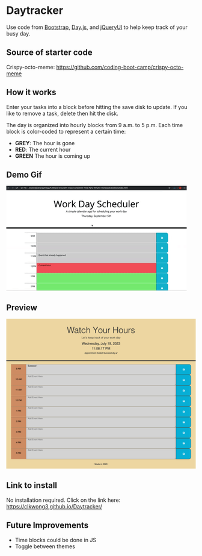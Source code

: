 # Daytracker

Use code from [Bootstrap](https://getbootstrap.com/docs/5.3/getting-started/introduction/), [Day.js](https://day.js.org/), and [jQueryUI](https://api.jqueryui.com/) to help keep track of your busy day.

## Source of starter code

Crispy-octo-meme: https://github.com/coding-boot-camp/crispy-octo-meme

## How it works

Enter your tasks into a block before hitting the save disk to update.
If you like to remove a task, delete then hit the disk.

The day is organized into hourly blocks from 9 a.m. to 5 p.m.
Each time block is color-coded to represent a certain time:

- **GREY**: The hour is gone
- **RED**: The current hour
- **GREEN** The hour is coming up

## Demo Gif

![](./Assets/demo/05-third-party-apis-homework-demo.gif)

## Preview

![Full Page Image](./Assets/images/clkwong3.github.io_Daytracker_.png)

## Link to install

No installation required. Click on the link here: https://clkwong3.github.io/Daytracker/

## Future Improvements

- Time blocks could be done in JS
- Toggle between themes

